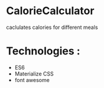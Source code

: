# CalorieCalculator
caclulates calories for different meals

# Technologies :

- ES6
- Materialize CSS
- font awesome
